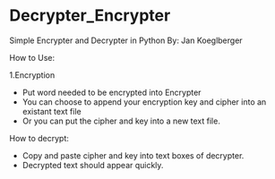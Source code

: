 # Decrypter_Encrypter
Simple Encrypter and Decrypter in Python
By: Jan Koeglberger

How to Use:

1.Encryption
- Put word needed to be encrypted into Encrypter
- You can choose to append your encryption key and cipher into an existant text file
- Or you can put the cipher and key into a new text file.

How to decrypt:
- Copy and paste cipher and key into text boxes of decrypter.
- Decrypted text should appear quickly.